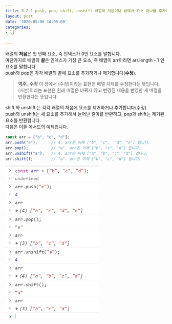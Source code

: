 ```yaml
---
title: 8.2.1 push, pop, shift, unshift 배열의 처음이나 끝에서 요소 하나를 추가하거나 제거하기 - 수정
layout: post
date: '2020-05-06 14:05:00'
categories:
- lj

---
```


배열의 **처음**은 첫 번째 요소, 즉 인덱스가 0인 요소를 말합니다.  
마찬가지로 배열의 **끝**은 인덱스가 가장 큰 요소, 즉 배열이 arr이라면 arr.length - 1 인 요소를 말합니다.  
push와 pop은 각각 배열의 끝에 요소를 추가하거나 제거합니다(**수정**).

> **역주_ 수정**
> 이 장에서 (수정)이라는 표현은 배열 자체를 수정한다는 뜻입니다.  
> (사본)이라는 표현은 원래 배열은 바뀌지 않고 변경된 내용을 반영한 새 배열을 반환한다는 뜻입니다.

shift 와 unshift 는 각각 배열의 처음에 요소를 제거하거나 추가합니다(수정).  
push와 unshift는 새 요소를 추가해서 늘어난 길이를 반환하고, pop과 shift는 제거된 요소를 반환합니다.  
다음은 이들 메서드의 예제입니다.

```javascript
const arr = ["b", "c", "d"];
arr.push("e");      // 4. arr은 이제 ["b", "c",  "d", "e"] 입니다.
arr.pop();          // "e". arr은 이제 ["b", "c", "d"] 입니다.
arr.unshift("a");   // 4. arr은 이제 ["a", "b", "c", "d"] 입니다.
arr.shift();        // "a". arr은 이제 ["b", "c", "d"] 입니다.
```

![](/static/img/learningjs/image51.jpg)